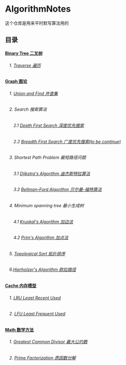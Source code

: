 # AlgorithmNotes

这个仓库是用来平时默写算法用的

## 目录
#### [Binary Tree 二叉树](https://github.com/gongyisheng/AlgorithmNotes/tree/master/src/main/java/com/orange_yishenggong/algorithm_notes/binaryTree)
######  　1. [Traverse 遍历](https://github.com/gongyisheng/AlgorithmNotes/blob/master/src/main/java/com/orange_yishenggong/algorithm_notes/binaryTree/Traverse.java)
#### [Graph 图论](https://github.com/gongyisheng/AlgorithmNotes/tree/master/src/main/java/com/orange_yishenggong/algorithm_notes/graph)
######  　1. [Union and Find 并查集](https://github.com/gongyisheng/AlgorithmNotes/blob/master/src/main/java/com/orange_yishenggong/algorithm_notes/graph/UnionFind.java)
######  　2. Search 搜索算法
######  　　2.1 [Depth First Search 深度优先搜索](https://github.com/gongyisheng/AlgorithmNotes/blob/master/src/main/java/com/orange_yishenggong/algorithm_notes/graph/DFS.java)
######  　　2.2 [Breadth First Search 广度优先搜索(to be continue)]()
######  　3. Shortest Path Problem 最短路径问题
######  　　3.1 [Dijkstra's Algorithm 迪杰斯特拉算法](https://github.com/gongyisheng/AlgorithmNotes/blob/master/src/main/java/com/orange_yishenggong/algorithm_notes/graph/Dijkstra.java)
######  　　3.2 [Bellman–Ford Algorithm 贝尔曼-福特算法](https://github.com/gongyisheng/AlgorithmNotes/blob/master/src/main/java/com/orange_yishenggong/algorithm_notes/graph/BellmanFord.java)
######  　4. Minimum spanning tree 最小生成树
######  　　4.1 [Kruskal's Algorithm 加边法](https://github.com/gongyisheng/AlgorithmNotes/blob/master/src/main/java/com/orange_yishenggong/algorithm_notes/graph/Kruskal.java)
######  　　4.2 [Prim's Algorithm 加点法](https://github.com/gongyisheng/AlgorithmNotes/blob/master/src/main/java/com/orange_yishenggong/algorithm_notes/graph/Prim.java)
######  　5. [Topological Sort 拓扑排序](https://github.com/gongyisheng/AlgorithmNotes/blob/master/src/main/java/com/orange_yishenggong/algorithm_notes/graph/TopologicalSort.java)
######  　6.[Hierholzer's Algorithm 欧拉路径](https://github.com/gongyisheng/AlgorithmNotes/blob/master/src/main/java/com/orange_yishenggong/algorithm_notes/graph/Hierholzer.java)
#### [Cache 内存模型](https://github.com/gongyisheng/AlgorithmNotes/tree/master/src/main/java/com/orange_yishenggong/algorithm_notes/cache)
######  　1. [LRU Least Recent Used](https://github.com/gongyisheng/AlgorithmNotes/blob/master/src/main/java/com/orange_yishenggong/algorithm_notes/cache/LRUCache.java)
######  　2. [LFU Least Frequent Used]()
#### [Math 数学方法](https://github.com/gongyisheng/AlgorithmNotes/tree/master/src/main/java/com/orange_yishenggong/algorithm_notes/math)
######  　1. [Greatest Common Divisor 最大公约数](https://github.com/gongyisheng/AlgorithmNotes/blob/master/src/main/java/com/orange_yishenggong/algorithm_notes/math/GCD.java)
######  　2. [Prime Factorization 质因数分解](https://github.com/gongyisheng/AlgorithmNotes/blob/master/src/main/java/com/orange_yishenggong/algorithm_notes/math/PrimeFactorization.java)
<!-- ######  　2. [LFU Least Frequent Used]() -->

